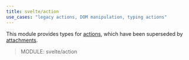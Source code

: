 ```yaml
---
title: svelte/action
use_cases: "legacy actions, DOM manipulation, typing actions"
---
```


This module provides types for [actions](use), which have been superseded by [attachments](@attach).

> MODULE: svelte/action
